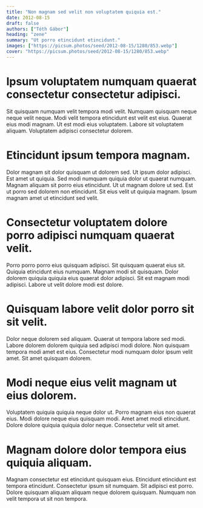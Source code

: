 ```yaml
---
title: "Non magnam sed velit non voluptatem quiquia est."
date: 2012-08-15
draft: false 
authors: ["Tóth Gábor"]
heading: "zene"
summary: "Ut porro etincidunt etincidunt."
images: ["https://picsum.photos/seed/2012-08-15/1280/853.webp"]
cover: "https://picsum.photos/seed/2012-08-15/1280/853.webp"
---
```

# Ipsum voluptatem numquam quaerat consectetur consectetur adipisci.        
Sit quisquam numquam velit tempora modi velit. Numquam quisquam neque neque velit neque. Modi velit tempora etincidunt est velit est eius. Quaerat eius modi magnam. Ut est modi eius voluptatem. Labore sit voluptatem aliquam. Voluptatem adipisci consectetur dolorem.

# Etincidunt ipsum tempora magnam.        
Dolor magnam sit dolor quisquam ut dolorem sed. Ut ipsum dolor adipisci. Est amet ut quiquia. Sed modi numquam quiquia dolor ut quaerat numquam. Magnam aliquam sit porro eius etincidunt. Ut ut magnam dolore ut sed. Est ut porro sed dolorem non etincidunt. Sit eius velit ut quiquia magnam. Ipsum magnam amet ut etincidunt sed velit.

# Consectetur voluptatem dolore porro adipisci numquam quaerat velit.        
Porro porro porro eius quisquam adipisci. Sit quisquam quaerat eius sit. Quiquia etincidunt eius numquam. Magnam modi sit quisquam. Dolor dolorem quiquia quiquia eius quaerat dolor adipisci. Sit est magnam modi adipisci. Labore ut velit dolore modi est dolore.

# Quisquam labore velit dolor porro sit sit velit.        
Dolor neque dolorem sed aliquam. Quaerat ut tempora labore sed modi. Labore dolorem dolorem quiquia sed adipisci modi dolore. Non quisquam tempora modi amet est eius. Consectetur modi numquam dolor ipsum velit amet. Sit amet quisquam dolorem.

# Modi neque eius velit magnam ut eius dolorem.        
Voluptatem quiquia quiquia neque dolor ut. Porro magnam eius non quaerat eius. Modi dolore neque eius quisquam modi. Amet amet modi etincidunt. Dolore dolore quiquia quiquia dolor neque. Consectetur velit sit amet.

# Magnam dolore dolor tempora eius quiquia aliquam.        
Magnam consectetur est etincidunt quisquam eius. Etincidunt etincidunt est tempora etincidunt. Consectetur ipsum sit numquam. Sit adipisci est porro. Dolore quisquam aliquam aliquam neque dolorem quisquam. Numquam non velit tempora ut sit non tempora.


